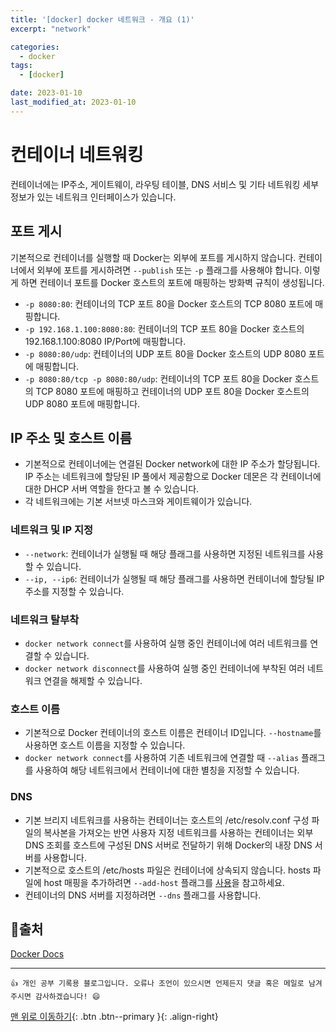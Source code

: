```yaml
---
title: '[docker] docker 네트워크 - 개요 (1)'
excerpt: "network"

categories:
  - docker
tags: 
  - [docker]

date: 2023-01-10
last_modified_at: 2023-01-10
---
```


# 컨테이너 네트워킹
컨테이너에는 IP주소, 게이트웨이, 라우팅 테이블, DNS 서비스 및 기타 네트워킹 세부 정보가 있는 네트워크 인터페이스가 있습니다.

## 포트 게시
기본적으로 컨테이너를 실행할 때 Docker는 외부에 포트를 게시하지 않습니다. 컨테이너에서 외부에 포트를 게시하려면 `--publish` 또는 `-p` 플래그를 사용해야 합니다. 이렇게 하면 컨테이너 포트를 Docker 호스트의 포트에 매핑하는 방화벽 규칙이 생성됩니다.

- `-p 8080:80`: 컨테이너의 TCP 포트 80을 Docker 호스트의 TCP 8080 포트에 매핑합니다.
- `-p 192.168.1.100:8080:80`: 컨테이너의 TCP 포트 80을 Docker 호스트의 192.168.1.100:8080 IP/Port에 매핑합니다.
- `-p 8080:80/udp`: 컨테이너의 UDP 포트 80을 Docker 호스트의 UDP 8080 포트에 매핑합니다.
- `-p 8080:80/tcp -p 8080:80/udp`: 컨테이너의 TCP 포트 80을 Docker 호스트의 TCP 8080 포트에 매핑하고 컨테이너의 UDP 포트 80을 Docker 호스트의 UDP 8080 포트에 매핑합니다.

## IP 주소 및 호스트 이름
- 기본적으로 컨테이너에는 연결된 Docker network에 대한 IP 주소가 할당됩니다. IP 주소는 네트워크에 할당된 IP 풀에서 제공함으로 Docker 데몬은 각 컨테이너에 대한 DHCP 서버 역할을 한다고 볼 수 있습니다.
- 각 네트워크에는 기본 서브넷 마스크와 게이트웨이가 있습니다.

### 네트워크 및 IP 지정
- `--network`: 컨테이너가 실행될 때 해당 플래그를 사용하면 지정된 네트워크를 사용할 수 있습니다.
- `--ip, --ip6`: 컨테이너가 실행될 때 해당 플래그를 사용하면 컨테이너에 할당될 IP 주소를 지정할 수 있습니다.

### 네트워크 탈부착
- `docker network connect`를 사용하여 실행 중인 컨테이너에 여러 네트워크를 연결할 수 있습니다. 
- `docker network disconnect`를 사용하여 실행 중인 컨테이너에 부착된 여러 네트워크 연결을 해제할 수 있습니다.

### 호스트 이름
- 기본적으로 Docker 컨테이너의 호스트 이름은 컨테이너 ID입니다. `--hostname`를 사용하면 호스트 이름을 지정할 수 있습니다. 
- `docker network connect`를 사용하여 기존 네트워크에 연결할 때 `--alias` 플래그를 사용하여 해당 네트워크에서 컨테이너에 대한 별칭을 지정할 수 있습니다.

### DNS
- 기본 브리지 네트워크를 사용하는 컨테이너는 호스트의 /etc/resolv.conf 구성 파일의 복사본을 가져오는 반면 사용자 지정 네트워크를 사용하는 컨테이너는 외부 DNS 조회를 호스트에 구성된 DNS 서버로 전달하기 위해 Docker의 내장 DNS 서버를 사용합니다.
- 기본적으로 호스트의 /etc/hosts 파일은 컨테이너에 상속되지 않습니다. hosts 파일에 host 매핑을 추가하려면 `--add-host` 플래그를 [사용](https://docs.docker.com/engine/reference/commandline/run/#add-host)을 참고하세요.
- 컨테이너의 DNS 서버를 지정하려면 `--dns` 플래그를 사용합니다. 

## 📌출처
[Docker Docs](https://docs.docker.com/network/)

***
    👍 개인 공부 기록용 블로그입니다. 오류나 조언이 있으시면 언제든지 댓글 혹은 메일로 남겨주시면 감사하겠습니다! 😄

[맨 위로 이동하기](#){: .btn .btn--primary }{: .align-right}